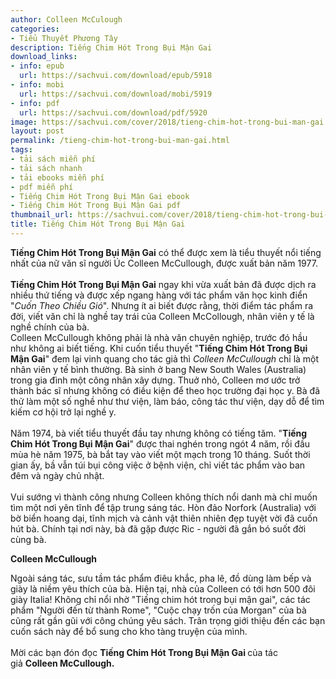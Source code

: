 ```yaml
---
author: Colleen McCulough
categories:
- Tiểu Thuyết Phương Tây
description: Tiếng Chim Hót Trong Bụi Mận Gai
download_links:
- info: epub
  url: https://sachvui.com/download/epub/5918
- info: mobi
  url: https://sachvui.com/download/mobi/5919
- info: pdf
  url: https://sachvui.com/download/pdf/5920
image: https://sachvui.com/cover/2018/tieng-chim-hot-trong-bui-man-gai.jpg
layout: post
permalink: /tieng-chim-hot-trong-bui-man-gai.html
tags:
- tải sách miễn phí
- tải sách nhanh
- tải ebooks miễn phí
- pdf miễn phí
- Tiếng Chim Hót Trong Bụi Mận Gai ebook
- Tiếng Chim Hót Trong Bụi Mận Gai pdf
thumbnail_url: https://sachvui.com/cover/2018/tieng-chim-hot-trong-bui-man-gai.jpg
title: Tiếng Chim Hót Trong Bụi Mận Gai
---
```


 <div class="item-desc text-justify"> <p><strong>Tiếng Chim Hót Trong Bụi Mận Gai</strong> có thể được xem là tiểu thuyết nổi tiếng nhất của nữ văn sĩ người Úc Colleen McCullough, được xuất bản năm 1977.<br><br><strong>Tiếng Chim Hót Trong Bụi Mận Gai</strong> ngay khi vừa xuất bản đã được dịch ra nhiều thứ tiếng và được xếp ngang hàng với tác phẩm văn học kinh điển "<em>Cuốn Theo Chiều Gió</em>". Nhưng ít ai biết được rằng, thời điểm tác phẩm ra đời, viết văn chỉ là nghề tay trái của Colleen McCollough, nhân viên y tế là nghề chính của bà.<br>Colleen McCullough không phải là nhà văn chuyên nghiệp, trước đó hầu như không ai biết tiếng. Khi cuốn tiểu thuyết "<strong>Tiếng Chim Hót Trong Bụi Mận Gai</strong>" đem lại vinh quang cho tác giả thì <em>Colleen McCullough</em> chỉ là một nhân viên y tế bình thường. Bà sinh ở bang New South Wales (Australia) trong gia đình một công nhân xây dựng. Thuở nhỏ, Colleen mơ ước trở thành bác sĩ nhưng không có điều kiện để theo học trường đại học y. Bà đã thử làm một số nghề như thư viện, làm báo, công tác thư viện, dạy dỗ để tìm kiếm cơ hội trở lại nghề y.<br><br>Năm 1974, bà viết tiểu thuyết đầu tay nhưng không có tiếng tăm. "<strong>Tiếng Chim Hót Trong Bụi Mận Gai</strong>" được thai nghén trong ngót 4 năm, rồi đầu mùa hè năm 1975, bà bắt tay vào viết một mạch trong 10 tháng. Suốt thời gian ấy, bầ vẫn túi bụi công việc ở bệnh viện, chỉ viết tác phẩm vào ban đêm và ngày chủ nhật.<br><br>Vui sướng vì thành công nhưng Colleen không thích nổi danh mà chỉ muốn tìm một nơi yên tĩnh để tập trung sáng tác. Hòn đảo Norfork (Australia) với bờ biển hoang dại, tĩnh mịch và cảnh vật thiên nhiên đẹp tuyệt vời đã cuốn hút bà. Chính tại nơi này, bà đã gặp được Ric - người đã gắn bó suốt đời cùng bà.</p><p><strong>Colleen McCullough</strong></p><p>Ngoài sáng tác, sưu tầm tác phẩm điêu khắc, pha lê, đồ dùng làm bếp và giày là niềm yêu thích của bà. Hiện tại, nhà của Colleen có tới hơn 500 đôi giày Italia! Không chỉ nổi nhờ "Tiếng chim hót trong bụi mận gai", các tác phẩm "Người đến từ thành Rome", "Cuộc chạy trốn của Morgan" của bà cũng rất gần gũi với công chúng yêu sách. Trân trọng giới thiệu đến các bạn cuốn sách này để bổ sung cho kho tàng truyện của mình.<br><br>Mời các bạn đón đọc <strong>Tiếng Chim Hót Trong Bụi Mận Gai </strong>của tác giả <strong>Colleen McCullough.</strong></p> </div>